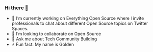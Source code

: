 ### Hi there 👋




- 🔭 I’m currently working on Everything Open Source where I invite professionals to chat about different Open Source topics on Twitter Spaces.
- 👯 I’m looking to collaborate on Open Source
- 💬 Ask me about Tech Community Building
- ⚡ Fun fact: My name is Golden

<!-- 
- 🌱 I’m currently learning ...
- 🤔 I’m looking for help with ...
- 📫 How to reach me: ...
- 😄 Pronouns: ...
-->







